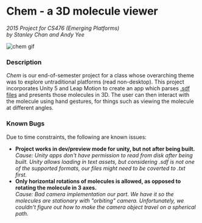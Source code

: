 # Chem - a 3D molecule viewer
*2015 Project for CS476 (Emerging Platforms)  
by Stanley Chan and Andy Yee*  

![chem gif](https://github.com/sksea/chem/raw/master/chem.gif)

### Description
*Chem* is our end-of-semester project for a class whose overarching theme was to explore untraditional platforms (read non-desktop). This project incorporates Unity 5 and Leap Motion to create an app which parses [.sdf files](http://en.wikipedia.org/wiki/Chemical_table_file) and presents those molecules in 3D. The user can then interact with the molecule using hand gestures, for things such as viewing the molecule at different angles.

### Known Bugs
Due to time constraints, the following are known issues:
* **Project works in dev/preview mode for unity, but not after being built.**   
   *Cause: Unity apps don't have permission to read from disk after being built. Unity allows loading in text assets, but considering .sdf is not one of the supported formats, our files might need to be coverted to .txt first.*
* **Only horizontal rotations of molecules is allowed, as opposed to rotating the molecule in 3 axes.**   
   *Cause: Bad camera implementation our part. We have it so the molecules are stationary with "orbiting" camera. Unfortunately, we couldn't figure out how to make the camera object travel on a spherical path.*
